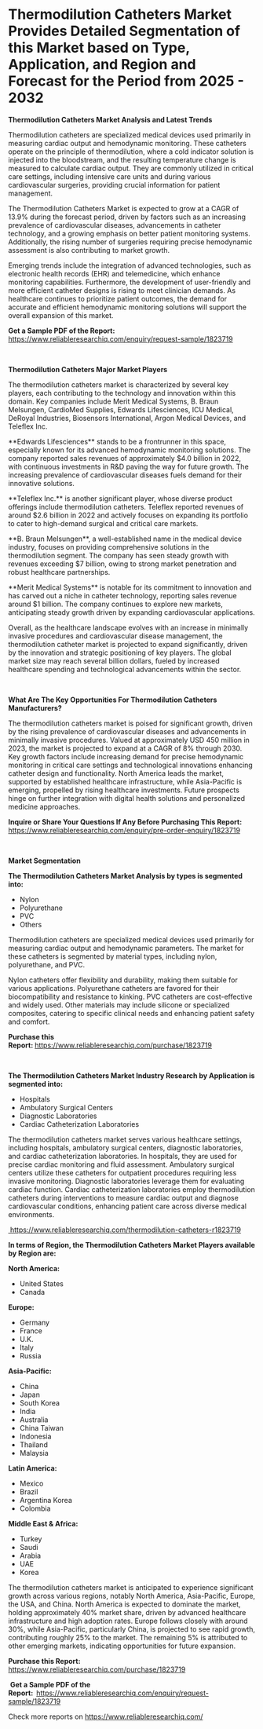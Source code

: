 <p><h1>Thermodilution Catheters Market Provides Detailed Segmentation of this Market based on Type, Application, and Region and Forecast for the Period from 2025 - 2032</h1></p><p><strong>Thermodilution Catheters Market Analysis and Latest Trends</strong></p>
<p><p>Thermodilution catheters are specialized medical devices used primarily in measuring cardiac output and hemodynamic monitoring. These catheters operate on the principle of thermodilution, where a cold indicator solution is injected into the bloodstream, and the resulting temperature change is measured to calculate cardiac output. They are commonly utilized in critical care settings, including intensive care units and during various cardiovascular surgeries, providing crucial information for patient management.</p><p>The Thermodilution Catheters Market is expected to grow at a CAGR of 13.9% during the forecast period, driven by factors such as an increasing prevalence of cardiovascular diseases, advancements in catheter technology, and a growing emphasis on better patient monitoring systems. Additionally, the rising number of surgeries requiring precise hemodynamic assessment is also contributing to market growth. </p><p>Emerging trends include the integration of advanced technologies, such as electronic health records (EHR) and telemedicine, which enhance monitoring capabilities. Furthermore, the development of user-friendly and more efficient catheter designs is rising to meet clinician demands. As healthcare continues to prioritize patient outcomes, the demand for accurate and efficient hemodynamic monitoring solutions will support the overall expansion of this market.</p></p>
<p><strong>Get a Sample PDF of the Report:&nbsp;</strong> <a href="https://www.reliableresearchiq.com/enquiry/request-sample/1823719?utm_campaign=2287&utm_medium=2&utm_source=Github&utm_content=ia&utm_term=03032025&utm_id=thermodilution-catheters">https://www.reliableresearchiq.com/enquiry/request-sample/1823719</a></p>
<p>&nbsp;</p>
<p><strong>Thermodilution Catheters Major Market Players</strong></p>
<p><p>The thermodilution catheters market is characterized by several key players, each contributing to the technology and innovation within this domain. Key companies include Merit Medical Systems, B. Braun Melsungen, CardioMed Supplies, Edwards Lifesciences, ICU Medical, DeRoyal Industries, Biosensors International, Argon Medical Devices, and Teleflex Inc. </p><p>**Edwards Lifesciences** stands to be a frontrunner in this space, especially known for its advanced hemodynamic monitoring solutions. The company reported sales revenues of approximately $4.0 billion in 2022, with continuous investments in R&D paving the way for future growth. The increasing prevalence of cardiovascular diseases fuels demand for their innovative solutions.</p><p>**Teleflex Inc.** is another significant player, whose diverse product offerings include thermodilution catheters. Teleflex reported revenues of around $2.6 billion in 2022 and actively focuses on expanding its portfolio to cater to high-demand surgical and critical care markets.</p><p>**B. Braun Melsungen**, a well-established name in the medical device industry, focuses on providing comprehensive solutions in the thermodilution segment. The company has seen steady growth with revenues exceeding $7 billion, owing to strong market penetration and robust healthcare partnerships.</p><p>**Merit Medical Systems** is notable for its commitment to innovation and has carved out a niche in catheter technology, reporting sales revenue around $1 billion. The company continues to explore new markets, anticipating steady growth driven by expanding cardiovascular applications.</p><p>Overall, as the healthcare landscape evolves with an increase in minimally invasive procedures and cardiovascular disease management, the thermodilution catheter market is projected to expand significantly, driven by the innovation and strategic positioning of key players. The global market size may reach several billion dollars, fueled by increased healthcare spending and technological advancements within the sector.</p></p>
<p>&nbsp;</p>
<p><strong>What Are The Key Opportunities For Thermodilution Catheters Manufacturers?</strong></p>
<p><p>The thermodilution catheters market is poised for significant growth, driven by the rising prevalence of cardiovascular diseases and advancements in minimally invasive procedures. Valued at approximately USD 450 million in 2023, the market is projected to expand at a CAGR of 8% through 2030. Key growth factors include increasing demand for precise hemodynamic monitoring in critical care settings and technological innovations enhancing catheter design and functionality. North America leads the market, supported by established healthcare infrastructure, while Asia-Pacific is emerging, propelled by rising healthcare investments. Future prospects hinge on further integration with digital health solutions and personalized medicine approaches.</p></p>
<p><strong>Inquire or Share Your Questions If Any Before Purchasing This Report:</strong> <a href="https://www.reliableresearchiq.com/enquiry/pre-order-enquiry/1823719?utm_campaign=2287&utm_medium=2&utm_source=Github&utm_content=ia&utm_term=03032025&utm_id=thermodilution-catheters">https://www.reliableresearchiq.com/enquiry/pre-order-enquiry/1823719</a></p>
<p>&nbsp;</p>
<p><strong>Market Segmentation</strong></p>
<p><strong>The Thermodilution Catheters Market Analysis by types is segmented into:</strong></p>
<p><ul><li>Nylon</li><li>Polyurethane</li><li>PVC</li><li>Others</li></ul></p>
<p><p>Thermodilution catheters are specialized medical devices used primarily for measuring cardiac output and hemodynamic parameters. The market for these catheters is segmented by material types, including nylon, polyurethane, and PVC. </p><p>Nylon catheters offer flexibility and durability, making them suitable for various applications. Polyurethane catheters are favored for their biocompatibility and resistance to kinking. PVC catheters are cost-effective and widely used. Other materials may include silicone or specialized composites, catering to specific clinical needs and enhancing patient safety and comfort.</p></p>
<p><strong>Purchase this Report:&nbsp;</strong><a href="https://www.reliableresearchiq.com/purchase/1823719?utm_campaign=2287&utm_medium=2&utm_source=Github&utm_content=ia&utm_term=03032025&utm_id=thermodilution-catheters">https://www.reliableresearchiq.com/purchase/1823719</a></p>
<p>&nbsp;</p>
<p><strong>The Thermodilution Catheters Market Industry Research by Application is segmented into:</strong></p>
<p><ul><li>Hospitals</li><li>Ambulatory Surgical Centers</li><li>Diagnostic Laboratories</li><li>Cardiac Catheterization Laboratories</li></ul></p>
<p><p>The thermodilution catheters market serves various healthcare settings, including hospitals, ambulatory surgical centers, diagnostic laboratories, and cardiac catheterization laboratories. In hospitals, they are used for precise cardiac monitoring and fluid assessment. Ambulatory surgical centers utilize these catheters for outpatient procedures requiring less invasive monitoring. Diagnostic laboratories leverage them for evaluating cardiac function. Cardiac catheterization laboratories employ thermodilution catheters during interventions to measure cardiac output and diagnose cardiovascular conditions, enhancing patient care across diverse medical environments.</p></p>
<p><a href="https://www.reliableresearchiq.com/thermodilution-catheters-r1823719?utm_campaign=2287&utm_medium=2&utm_source=Github&utm_content=ia&utm_term=03032025&utm_id=thermodilution-catheters">&nbsp;https://www.reliableresearchiq.com/thermodilution-catheters-r1823719</a></p>
<p><strong>In terms of Region, the Thermodilution Catheters Market Players available by Region are:</strong></p>
<p>
    <p> <strong> North America: </strong>
        <ul>
            <li>United States</li>
            <li>Canada</li>
        </ul>
        </p> 
    <p> <strong> Europe: </strong>
        <ul>
            <li>Germany</li>
            <li>France</li>
            <li>U.K.</li>
            <li>Italy</li>
            <li>Russia</li>
        </ul>
        </p> 
    <p> <strong> Asia-Pacific: </strong>
        <ul>
            <li>China</li>
            <li>Japan</li>
            <li>South Korea</li>
            <li>India</li>
            <li>Australia</li>
            <li>China Taiwan</li>
            <li>Indonesia</li>
            <li>Thailand</li>
            <li>Malaysia</li>
        </ul>
        </p> 
    <p> <strong> Latin America: </strong>
        <ul>
            <li>Mexico</li>
            <li>Brazil</li>
            <li>Argentina Korea</li>
            <li>Colombia</li>
        </ul>
        </p> 
    <p> <strong> Middle East & Africa: </strong>
        <ul>
            <li>Turkey</li>
            <li>Saudi</li>
            <li>Arabia</li>
            <li>UAE</li>
            <li>Korea</li>
        </ul>
    </p>
    </p>
<p><p>The thermodilution catheters market is anticipated to experience significant growth across various regions, notably North America, Asia-Pacific, Europe, the USA, and China. North America is expected to dominate the market, holding approximately 40% market share, driven by advanced healthcare infrastructure and high adoption rates. Europe follows closely with around 30%, while Asia-Pacific, particularly China, is projected to see rapid growth, contributing roughly 25% to the market. The remaining 5% is attributed to other emerging markets, indicating opportunities for future expansion.</p></p>
<p><strong>Purchase this Report: </strong><a href="https://www.reliableresearchiq.com/purchase/1823719?utm_campaign=2287&utm_medium=2&utm_source=Github&utm_content=ia&utm_term=03032025&utm_id=thermodilution-catheters">https://www.reliableresearchiq.com/purchase/1823719</a></p>
<p>&nbsp;<strong>Get a Sample PDF of the Report:&nbsp;&nbsp;</strong><a href="https://www.reliableresearchiq.com/enquiry/request-sample/1823719?utm_campaign=2287&utm_medium=2&utm_source=Github&utm_content=ia&utm_term=03032025&utm_id=thermodilution-catheters">https://www.reliableresearchiq.com/enquiry/request-sample/1823719</a></p>
<p><strong></strong></p>
<p>Check more reports on <a href="https://www.reliableresearchiq.com/?utm_campaign=2287&utm_medium=2&utm_source=Github&utm_content=ia&utm_term=03032025&utm_id=thermodilution-catheters">https://www.reliableresearchiq.com/</a></p>
